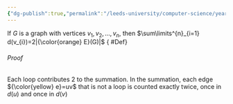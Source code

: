 ```yaml
---
{"dg-publish":true,"permalink":"/leeds-university/computer-science/year-1/discrete-mathematics/3-graph-theory/theorems/theorem-3-1/","tags":["Theorem"]}
---
```


If $G$ is a graph with vertices $v_{1},v_{2},\dots,v_{n}$, then $\sum\limits^{n}_{i=1} d(v_{i})=2|{\color{orange} E}(G)|$
{ #Def}


###### *Proof*
Each loop contributes 2 to the summation. In the summation, each edge ${\color{yellow} e}=uv$ that is not a loop is counted exactly twice, once in $d(u)$ and once in $d(v)$
